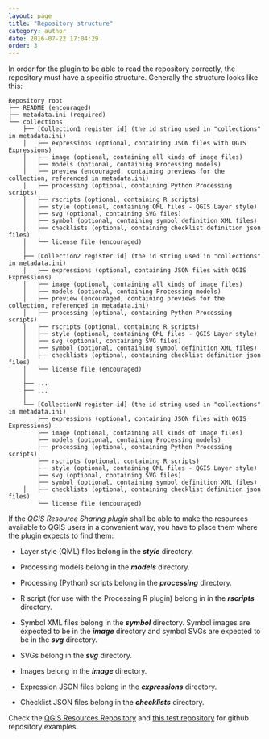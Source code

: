 ```yaml
---
layout: page
title: "Repository structure"
category: author
date: 2016-07-22 17:04:29
order: 3
---
```


In order for the plugin to be able to read the repository correctly, the 
repository must have a specific structure. Generally the structure looks like
this:

    Repository root
    ├── README (encouraged)
    ├── metadata.ini (required)
    └── collections
        ├── [Collection1 register id] (the id string used in "collections" in metadata.ini)
        │   ├── expressions (optional, containing JSON files with QGIS Expressions)
        │   ├── image (optional, containing all kinds of image files)
        │   ├── models (optional, containing Processing models)
        │   ├── preview (encouraged, containing previews for the collection, referenced in metadata.ini)
        │   ├── processing (optional, containing Python Processing scripts)
        │   ├── rscripts (optional, containing R scripts)
        │   ├── style (optional, containing QML files - QGIS Layer style)
        │   ├── svg (optional, containing SVG files)
        │   ├── symbol (optional, containing symbol definition XML files)
        │   ├── checklists (optional, containing checklist definition json files)
        │   └── license file (encouraged)
        │
        ├── [Collection2 register id] (the id string used in "collections" in metadata.ini)
        │   ├── expressions (optional, containing JSON files with QGIS Expressions)
        │   ├── image (optional, containing all kinds of image files)
        │   ├── models (optional, containing Processing models)
        │   ├── preview (encouraged, containing previews for the collection, referenced in metadata.ini)
        │   ├── processing (optional, containing Python Processing scripts)
        │   ├── rscripts (optional, containing R scripts)
        │   ├── style (optional, containing QML files - QGIS Layer style)
        │   ├── svg (optional, containing SVG files)
        │   ├── symbol (optional, containing symbol definition XML files)
        │   ├── checklists (optional, containing checklist definition json files)
        │   └── license file (encouraged)
        │
        ├── ...
        ├── ...
        │
        └── [CollectionN register id] (the id string used in "collections" in metadata.ini)
            ├── expressions (optional, containing JSON files with QGIS Expressions)
            ├── image (optional, containing all kinds of image files)
            ├── models (optional, containing Processing models)
            ├── processing (optional, containing Python Processing scripts)
            ├── rscripts (optional, containing R scripts)
            ├── style (optional, containing QML files - QGIS Layer style)
            ├── svg (optional, containing SVG files)
            ├── symbol (optional, containing symbol definition XML files)
        │   ├── checklists (optional, containing checklist definition json files)
            └── license file (encouraged)

If the *QGIS Resource Sharing plugin* shall be able to make the
resources available to QGIS users in a convenient way, you have
to place them where the plugin expects to find them:

* Layer style (QML) files belong in the ***style*** directory.

* Processing models belong in the ***models*** directory.

* Processing (Python) scripts belong in the ***processing*** directory.

* R script (for use with the Processing R plugin) belong in in the
  ***rscripts*** directory.

* Symbol XML files belong in the ***symbol*** directory.
  Symbol images are expected to be in the ***image*** directory and
  symbol SVGs are expected to be in the ***svg*** directory.

* SVGs belong in the ***svg*** directory.

* Images belong in the ***image*** directory.

* Expression JSON files belong in the ***expressions*** directory.

* Checklist JSON files belong in the ***checklists*** directory.


Check the
[QGIS Resources Repository](https://github.com/QGIS/QGIS-Resources) and
[this test repository](https://github.com/QGIS-Contribution/QGIS_Test-Resources)
for github repository examples.

              
              
               
                
